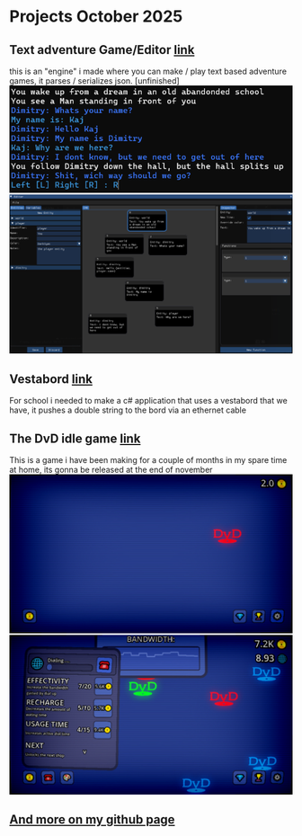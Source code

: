 # Projects October 2025

## Text adventure Game/Editor [link](https://github.com/Cybo3D/TAG)
this is an "engine" i made where you can make / play text based adventure games, it parses / serializes json. [unfinished]
![](image.png)
![](image-1.png)
## Vestabord [link](https://github.com/Cybo3D/VESTABORD)
For school i needed to make a c# application that uses a vestabord that we have, it pushes a double string to the bord via an ethernet cable

## The DvD idle game [link](https://store.steampowered.com/app/3801340/The_DvD_idle_game/)
This is a game i have been making for a couple of months in my spare time at home, its gonna be released at the end of november
![](ss_6b0d79432a7963acb52edf27b6ac201fad948543.1920x1080.jpg)
![](ss_1c0d50e3e1707fa806652441dea36b7cc25b0915.1920x1080.jpg)

## [And more on my github page](https://github.com/Cybo3D)